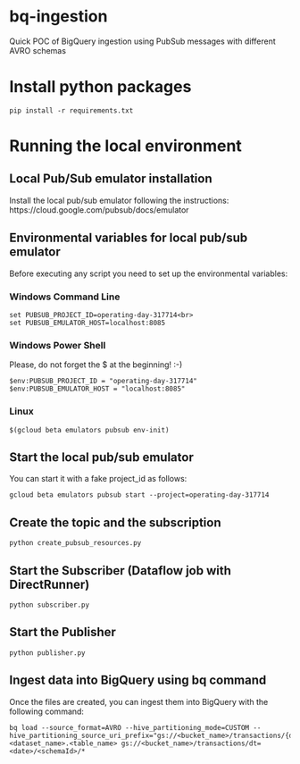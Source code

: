 # bq-ingestion
Quick POC of BigQuery ingestion using PubSub messages with different AVRO schemas

<h1>Install python packages</h1>

```
pip install -r requirements.txt
```

<h1>Running the local environment</h1>
<h2>Local Pub/Sub emulator installation</h2>
Install the local pub/sub emulator following the instructions: https://cloud.google.com/pubsub/docs/emulator

<h2>Environmental variables for local pub/sub emulator</h2>

Before executing any script you need to set up the environmental variables:

<h3>Windows Command Line</h3>

```
set PUBSUB_PROJECT_ID=operating-day-317714<br>
set PUBSUB_EMULATOR_HOST=localhost:8085
```

<h3>Windows Power Shell</h3>

Please, do not forget the $ at the beginning! :-)

```
$env:PUBSUB_PROJECT_ID = "operating-day-317714"
$env:PUBSUB_EMULATOR_HOST = "localhost:8085"
```

<h3>Linux</h3>

```
$(gcloud beta emulators pubsub env-init)
```

<h2>Start the local pub/sub emulator</h2>
You can start it with a fake project_id as follows:

```
gcloud beta emulators pubsub start --project=operating-day-317714
```

<h2>Create the topic and the subscription</h2>

```
python create_pubsub_resources.py
```

<h2>Start the Subscriber (Dataflow job with DirectRunner)</h2>

```
python subscriber.py
```

<h2>Start the Publisher</h2>

```
python publisher.py
```

<h2>Ingest data into BigQuery using bq command</h2>
Once the files are created, you can ingest them into BigQuery with the following command:

```
bq load --source_format=AVRO --hive_partitioning_mode=CUSTOM --hive_partitioning_source_uri_prefix="gs://<bucket_name>/transactions/{dt:DATE}" <dataset_name>.<table_name> gs://<bucket_name>/transactions/dt=<date>/<schemaId>/*
```
